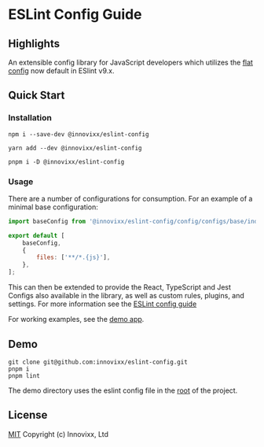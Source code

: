 # ESLint Config Guide

## Highlights

An extensible config library for JavaScript developers which utilizes the [flat config](https://eslint.org/docs/latest/use/migrate-to-9.0.0#flat-linter) now default in ESlint v9.x.

## Quick Start

### Installation

```
npm i --save-dev @innovixx/eslint-config
```
```
yarn add --dev @innovixx/eslint-config
```
```
pnpm i -D @innovixx/eslint-config
```

### Usage

There are a number of configurations for consumption. For an example of a minimal base configuration:

```javascript
import baseConfig from '@innovixx/eslint-config/config/configs/base/index.mjs';

export default [
	baseConfig,
	{
		files: ['**/*.{js}'],
	},
];
```
This can then be extended to provide the React, TypeScript and Jest Configs also available in the library, as well as custom rules, plugins, and settings. For more information see the [ESLint config guide](https://eslint.org/docs/latest/use/configure/configuration-files)

For working examples, see the [demo app](./demo).

## Demo

```
git clone git@github.com:innovixx/eslint-config.git
pnpm i
pnpm lint
```

The demo directory uses the eslint config file in the [root](https://github.com/innovixx/eslint-config/blob/master/eslint.config.mjs) of the project.

## License

[MIT](https://github.com/innovixx/eslint-config/blob/master/LICENSE) Copyright (c) Innovixx, Ltd
